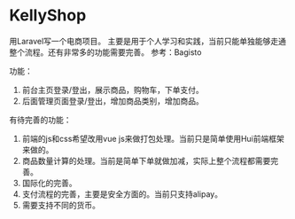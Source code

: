 # KellyShop

用Laravel写一个电商项目。
主要是用于个人学习和实践，当前只能单独能够走通整个流程。还有非常多的功能需要完善。
参考：Bagisto

功能：
1. 前台主页登录/登出，展示商品，购物车，下单支付。
2. 后面管理页面登录/登出，增加商品类别，增加商品。

有待完善的功能：
1. 前端的js和css希望改用vue js来做打包处理。当前只是简单使用Hui前端框架来做的。
2. 商品数量计算的处理。当前是简单下单就做加减，实际上整个流程都需要完善。
3. 国际化的完善。
4. 支付流程的完善，主要是安全方面的。当前只支持alipay。
5. 需要支持不同的货币。
